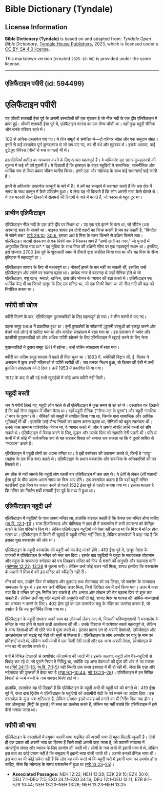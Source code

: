 # Bible Dictionary (Tyndale)

## License Information

**Bible Dictionary (Tyndale)** is based on and adapted from: _Tyndale Open Bible Dictionary_, [Tyndale House Publishers](https://tyndaleopenresources.com/), 2023, which is licensed under a [CC BY-SA 4.0 license](https://creativecommons.org/licenses/by-sa/4.0/legalcode.en).

This markdown version (created `2025-10-06`) is provided under the same license.



--------------------------------

## एलिफैंटाइन पपीरी (id: 594499)

एलिफैंटाइन पपीरी
================

यह पाँचवी शताबदी ईसा पूर्व के अरामी दस्तावेज़ों की एक श्रृंखला है जो नील नदी के एक द्वीप एलिफैंटाइन में प्राप्त हुई। पाँचवी शताबदी ईसा पूर्व में, एलेफैंटाइन फारस का एक सैन्य चौकी था। वहाँ कुछ यहूदी सैनिक और उनके परिवार रहते थे।

100 से अधिक दस्तावेज़ पाए गए। ये तीन समूहों से संबंधित थे—दो परिवार संग्रह और एक समुदाय संग्रह। इनमें से कई दस्तावेज़ पूर्ण कुण्डलपत्र थे जो जब पाए गए, तब भी बंधे और मुहरबंद थे। इसके अलावा, कई टूटे हुए पेपिरस \[पौधों से बना कागज़] भी थे।

हस्तलिपियाँ अतीत का अध्ययन करने के लिए अत्यंत महत्वपूर्ण हैं। वे अधिकांश मृत सागर कुण्डलपत्रों की तुलना में कई सौ वर्ष पुरानी हैं। ये दिखाती हैं कि इस्राएल के बाहर यहूदियों ने सामाजिक, राजनीतिक और धार्मिक रूप से किस प्रकार जीवन व्यतीत किया। इनमें एज्रा और नहेम्याह के साथ कई समानताएँ पाई जाती हैं।

इनमें से अधिकांश दस्तावेज़ कानूनों के बारे में हैं। ये हमें यह समझने में सहायता करते हैं कि उस क्षेत्र में समय के साथ कानून में कैसे परिवर्तन हुआ। ये लेख यह भी दिखाते हैं कि लोग अरामी भाषा कैसे बोलते थे। ये एक फारसी सैन्य ठिकाने में रोज़मर्रा की ज़िंदगी के बारे में बताते हैं, जो फारस से बहुत दूर था।

प्राचीन एलिफैंटाइन
------------------

एलिफैंटाइन नील नदी के एक छोटे द्वीप पर स्थित था। यह एक बड़े झरने के पास था, जो सीयेन (अब अस्वान) शहर के सामने था। बाइबल शायद इन दोनों शहरों का जिक्र करती है जब वह कहती है, "मिग्दोल से सवेने तक" ([यहे 29:10](https://ref.ly/Ezek29:10); [30:6\.](https://ref.ly/Ezek30:6) इसका अर्थ है मिस्र के उत्तर किनारे से दक्षिण किनारे तक। एलिफैंटाइन अरामी संस्करण से एक मिस्री नाम है जिसका अर्थ है "हाथी दांतों का नगर," जो यूनानी में अनुवादित किया गया था*.* यह नूबिया के साथ मिस्र की दक्षिणी सीमा पर एक महत्वपूर्ण स्थान था। इसलिए, इसे संभवतः 2700 ईसा पूर्व के शुरुआती समय में दीवारों द्वारा संरक्षित किया गया था और यह मिस्र के सैन्य इतिहास में महत्वपूर्ण था।

एलिफैंटाइन व्यापार के लिए भी महत्वपूर्ण था। नौकाएँ झरने के पार नहीं जा सकती थीं, इसलिए उन्हें एलिफैंटाइन और सवेने पर रुकना पड़ता था। प्रत्येक नगर में बंदरगाह थे जहाँ सैनिक होते थे जो एलिफैंटाइन, पशु खाल, मसाले, खनिज, दास और भोजन के व्यापार की रक्षा करते थे। एलिफैंटाइन एक धार्मिक केंद्र भी था जिसमें खनुम के लिए एक मन्दिर था, जो एक मिस्री देवता था जो नील नदी की बाढ़ को नियंत्रित करता था।

पपीरी की खोज
------------

पपीरी मिलने के बाद, एलिफैंटाइन पुरातत्वविदों के लिए महत्वपूर्ण हो गया। वे तीन चरणों में पाए गए।

पहला समूह 1906 में प्रकाशित हुआ था। इन्हें पुरावशेषों के सौदागरों \[पुरानी वस्तुओं को इकट्ठा करने और बेचने वाले लोग] से खरीदा गया था और काहिरा संग्रहालय में रखा गया था। इस प्रकाशन ने जर्मन और फ्रांसीसी पुरातत्वविदों को और अधिक पपीरी खोजने के लिए एलिफैंटाइन में खुदाई करने के लिए भेजा

पुरातत्वविदों ने दूसरा समूह 1911 में खोजा। उन्हें बर्लिन संग्रहालय में रखा गया।

पपीरी का अंतिम समूह वास्तव में पहले ही मिल चुका था। 1893 में, अमेरिकी विद्वान सी. ई. विल्बर ने असवान में कुछ अरबी महिलाओं से पपीरी खरीदी थीं। जब उनका निधन हुआ, तो विल्बर की बेटी ने उन्हें ब्रुकलिन संग्रहालय को दे दिया। उन्हें 1953 में प्रकाशित किया गया।

1912 के बाद से की गई सभी खुदाईयों में कोई अन्य पपीरी नहीं मिली।

यहूदी बस्ती
-----------

जब ये पपीरी लिखे गए, यहूदी लोग पहले से ही एलिफैंटाइन में कुछ समय से रह रहे थे। दस्तावेज़ यह दिखाते हैं कि वहाँ सैन्य समुदाय में जीवन कैसा था। वहाँ यहूदी सैनिक ("सैन्य\-दल के पुरुष") और यहूदी नागरिक ("नगर के पुरुष") थे। सैनिकों को समूहों में संगठित किया गया था, जिनके पास सामाजिक और आर्थिक भूमिकाएँ भी थीं। हालांकि उन्हें सैन्य नियमों का पालन करना पड़ता था, सैनिकों को बहुत स्वतंत्रता थी। उनके पास सामान्य पारिवारिक जीवन था, वे व्यापार करते थे, और वे अपनी संपत्ति अपने बच्चों को सौंप सकते थे। एलिफैंटाइन में विवाह करने के लिए, दुल्हन और उसके पिता को सहमति देनी पड़ती थी। पति या पत्नी में से कोई भी सार्वजनिक रूप से यह कहकर विवाह को समाप्त कर सकता था कि वे दूसरे व्यक्ति से "नफरत" करते हैं।

एलिफैंटाइन में यहूदी लोगों का अपना मन्दिर था। वे इब्री परमेश्वर की उपासना करते थे, जिन्हें वे "याहू" (यहोवा के एक भिन्न रूप) कहते थे। एलिफैंटाइन के प्रधान यरूशलेम और सामरिया के अधिकारियों को पत्र लिखते थे।

हम ठीक से नहीं जानते कि यहूदी लोग पहली बार एलिफैंटाइन में कब आए थे। वे 8वीं से लेकर 6वीं शताब्दी ईसा पूर्व के बीच अलग\-अलग समय पर मिस्र आए होंगे। एक दस्तावेज़ कहता है कि वहाँ यहूदी मन्दिर फारसियों द्वारा मिस्र पर कब्ज़ा करने से पहले (522 ईसा पूर्व से पहले) बनाया गया था। इसका मतलब है कि मन्दिर का निर्माण 6वीं शताब्दी ईसा पूर्व के मध्य में हुआ था।

एलिफैंटाइन यहूदी धर्म
---------------------

एलिफैंटाइन में यहूदियों के पास अपना मन्दिर था, हालांकि बाइबल कहती है कि केवल एक मन्दिर होना चाहिए ([व्य.वि. 12:1](https://ref.ly/Deut12:1-Deut12:11)–[11](https://ref.ly/Deut12:1-Deut12:11))। राजा हिजकिय्याह और योशियाह ने हाल ही में यरूशलेम में सभी उपासना को केन्द्रित करने के लिए परिवर्तन किए थे। लेकिन एलिफेंटाइन यहूदियों को ऐसा नहीं लगता था कि मिस्र में मन्दिर होना गलत था। एलिफैंटाइन में किसी भी खुदाई में यहूदी मन्दिर नहीं मिला है, लेकिन दस्तावेजों में कहा गया है कि इसका मुख यरूशलेम की ओर था।

एलिफैंटाइन के यहूदी यरूशलेम को यहूदी धर्म का केंद्र मानते होंगे। 410 ईसा पूर्व में, खनूम देवता के याजकों ने एलिफैंटाइन के मन्दिर को नष्ट कर दिया। इसके बाद यहूदियों ने यहूदा के महायाजक योहानान और यहूदा के राज्यपाल बगोहास को पत्र लिखकर मन्दिर को फिर से बनाने की अनुमति और सहायता मांगी ([नहेम्याह 12:22](https://ref.ly/Neh12:22); [13:28](https://ref.ly/Neh13:28) से तुलना करें)। लेकिन उन्हें कोई उत्तर नहीं मिला, शायद इसलिए कि यरूशलेम के प्रधानों ने मिस्र में बने इस मन्दिर को स्वीकृति नहीं दी।

तीन वर्ष बाद, उन्होंने फिर से बगोहास और दुलयाह तथा शेलमयाह को पत्र लिखा, जो शमरोन के राज्यपाल सम्बल्लत के पुत्र थे। इस बार उन्हें मौखिक उत्तर मिला, जिसे लिखित रूप में दर्ज किया गया। उत्तर में कहा गया कि वे मन्दिर को पुनः निर्मित कर सकते हैं और अनाज और लोबान की भेंट चढ़ाना फिर से शुरू कर सकते हैं। लेकिन उन्हें पशु बलि चढ़ाने की अनुमति नहीं दी गई, शायद मिस्र या फारस की धार्मिक मान्यताओं का अनादर न करने के लिए। 402 ईसा पूर्व का एक दस्तावेज़ याहू के मंदिर का उल्लेख करता है, जो दर्शाता है कि यह पुनर्निर्मित किया गया था।

ऐलिफैंटाइन के यहूदी संभवतः अपने साथ वह लोकधर्म लेकर आए थे, जिसकी भविष्यद्वक्ताओं ने यरूशलेम के मन्दिर के नष्ट होने से पहले कड़ी आलोचना की थी। उनके विश्वास में परमेश्वर सबसे महत्वपूर्ण थे, लेकिन वे अन्य देवताओं की भी छोटे रूप में पूजा करते थे। इसका प्रमाण उन दो अरामी देवताओं, एशेमबेतएल और अनतबेतएल को चढ़ाई गई भेंटों की सूची से मिलता है। ऐलिफैंटाइन के लोग आमतौर पर याहू के नाम पर प्रतिज्ञाएँ करते थे, लेकिन कभी\-कभी वे एक मिस्री देवी साती और एक अन्य अरामी देवता, हेरमबेतएल के नाम का भी उपयोग करते थे।

पत्रों में विभिन्न देवताओं से आशीर्वाद की प्रार्थना की जाती थी। इसके अलावा, यहूदी लोग गैर\-यहूदियों से विवाह कर रहे थे, जो पुराने नियम में निषिद्ध था, क्योंकि यह अन्य देवताओं की पूजा की ओर ले जा सकता था ([निर्ग 34:11](https://ref.ly/Exod34:11-Exod34:16)–[16](https://ref.ly/Exod34:11-Exod34:16); [व्य.वि. 7:1](https://ref.ly/Deut7:1-Deut7:5)–[5](https://ref.ly/Deut7:1-Deut7:5)) यही स्थिति उस समय इस्राएल में भी हो रही थी, जैसा कि एज्रा और नहेमायाह की पुस्तकों में देखा गया है ([एज्रा 9:1](https://ref.ly/Ezra9:1-Ezra10:44)–[10:44](https://ref.ly/Ezra9:1-Ezra10:44); [नहे 13:23](https://ref.ly/Neh13:23-Neh13:28)–[28](https://ref.ly/Neh13:23-Neh13:28))। एलिफैंटाइन में इन मिश्रित विवाहों से जन्मे बच्चों के नाम अक्सर मिस्री होते थे।

हालांकि, दस्तावेज़ यह भी दिखाते हैं कि एलिफैंटाइन के यहूदी अभी भी यहूदी पर्व को मनाते थे। 419 ईसा पूर्व में, राजा दारा द्वितीय ने एलिफैंटाइन के यहूदियों को अखमीरी रोटी के पर्व मनाने का आदेश दिया। इस दस्तावेज़ के कुछ अंश क्षतिग्रस्त हैं, लेकिन संभवतः इसमें फसह पर्व मनाने का भी निर्देश दिया गया होगा। चार ओस्ट्राका \[मिट्टी के टुकड़े] भी सब्त का उल्लेख करते हैं, लेकिन यह नहीं बताते कि एलिफैंटाइन में इसे कैसे मनाया जाता था।

पपीरी की भाषा
-------------

एलिफैंटाइन के दस्तावेज़ों में प्रयुक्त अरामी भाषा बाइबिल की अरामी भाषा से बहुत मिलती\-जुलती है। दोनों ही एक प्रकार की अरामी भाषा का हिस्सा हैं जिसे शाही अरामी कहा जाता है, जो फारसी साम्राज्य में अंतर्राष्ट्रीय संवाद और व्यापार के लिए उपयोग की जाती थी। लोगों के नाम अभी भी इब्रानी भाषा में थे, लेकिन इस बात का कोई प्रमाण नहीं है कि समुदाय में इब्रानी भाषा बोली जाती थी। अरामी उनकी दैनिक भाषा थी। इस बात का भी कोई संकेत नहीं हैं कि लोग यह तर्क करते थे कि यहूदी घरों में इब्रानी भाषा का उपयोग होना चाहिए, जैसा कि नहेम्याह के समय यरूशलेम में हुआ था ([नहे 13:23](https://ref.ly/Neh13:23-Neh13:25)–[25](https://ref.ly/Neh13:23-Neh13:25))।

* **Associated Passages:** NEH 12:22; NEH 13:28; EZK 29:10; EZK 30:6; DEU 7:1–DEU 7:5; EXO 34:11–EXO 34:16; DEU 12:1–DEU 12:11; EZR 9:1–EZR 10:44; NEH 13:23–NEH 13:28; NEH 13:23–NEH 13:25

